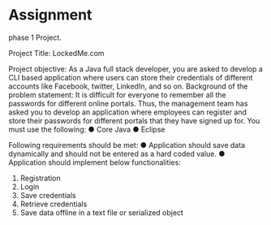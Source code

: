 # Assignment
phase 1 Project.

Project Title: LockedMe.com

Project objective:
As a Java full stack developer, you are asked to develop a CLI based application where users can store their credentials of different accounts like Facebook, twitter, LinkedIn, and so on.
Background of the problem statement:
It is difficult for everyone to remember all the passwords for different online portals. Thus, the management team has asked you to develop an application where employees can register and store their passwords for different portals that they have signed up for.
You must use the following:
●	Core Java
●	Eclipse

Following requirements should be met:
●	Application should save data dynamically and should not be entered as a hard coded value.
●	Application should implement below functionalities:
1.	Registration
2.	Login
3.	Save credentials
4.	Retrieve credentials
5.	Save data offline in a text file or serialized object
